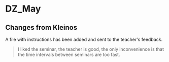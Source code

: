 # DZ_May

## Changes from Kleinos

A file with instructions has been added and sent to the teacher's feedback.

 >I liked the seminar, the teacher is good, the only inconvenience is that the time intervals between seminars are too fast.